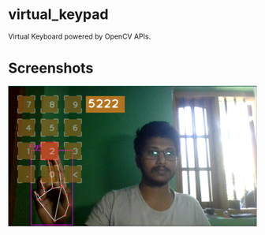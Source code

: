 # virtual_keypad
Virtual Keyboard powered by OpenCV APIs. 

# Screenshots

![screenshot](https://github.com/ThusharaSampath/virtual_keypad/blob/d19070ffe80079e6d4f898b693dca77d599f5930/screenshots/Screenshot%202021-12-27%20124857.png)
